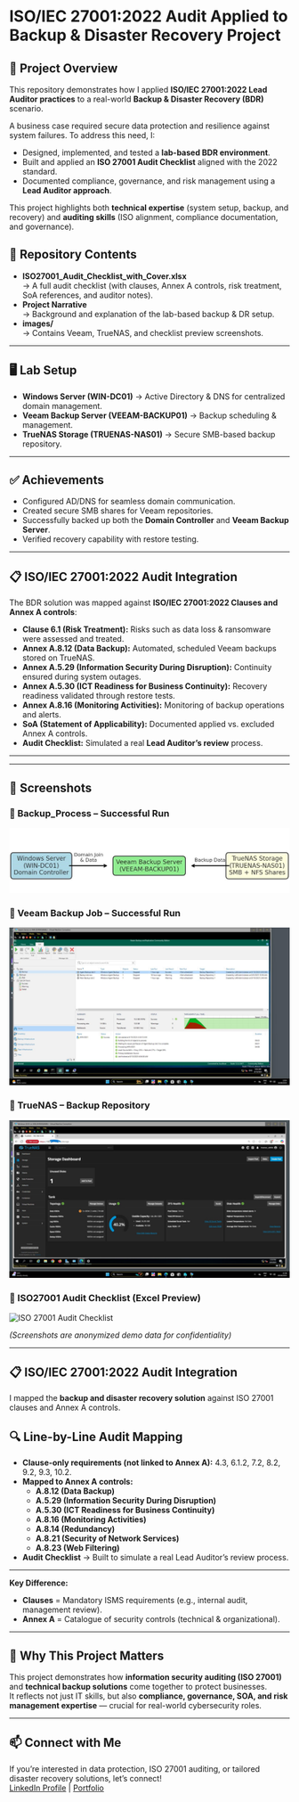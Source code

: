# ISO/IEC 27001:2022 Audit Applied to Backup & Disaster Recovery Project  

## 📌 Project Overview  

This repository demonstrates how I applied **ISO/IEC 27001:2022 Lead Auditor practices** to a real-world **Backup & Disaster Recovery (BDR)** scenario.  

A business case required secure data protection and resilience against system failures. To address this need, I:  

- Designed, implemented, and tested a **lab-based BDR environment**.  
- Built and applied an **ISO 27001 Audit Checklist** aligned with the 2022 standard.  
- Documented compliance, governance, and risk management using a **Lead Auditor approach**.  

This project highlights both **technical expertise** (system setup, backup, and recovery) and **auditing skills** (ISO alignment, compliance documentation, and governance).  

## 📂 Repository Contents  
- **ISO27001_Audit_Checklist_with_Cover.xlsx**  
  → A full audit checklist (with clauses, Annex A controls, risk treatment, SoA references, and auditor notes).  
- **Project Narrative**  
  → Background and explanation of the lab-based backup & DR setup.  
- **images/**  
  → Contains Veeam, TrueNAS, and checklist preview screenshots.

---

## 🖥️ Lab Setup  

- **Windows Server (WIN-DC01)** → Active Directory & DNS for centralized domain management.  
- **Veeam Backup Server (VEEAM-BACKUP01)** → Backup scheduling & management.  
- **TrueNAS Storage (TRUENAS-NAS01)** → Secure SMB-based backup repository.  

---

## ✅ Achievements  

- Configured AD/DNS for seamless domain communication.  
- Created secure SMB shares for Veeam repositories.  
- Successfully backed up both the **Domain Controller** and **Veeam Backup Server**.  
- Verified recovery capability with restore testing.  

---

## 📋 ISO/IEC 27001:2022 Audit Integration  

The BDR solution was mapped against **ISO/IEC 27001:2022 Clauses and Annex A controls**:  

- **Clause 6.1 (Risk Treatment):** Risks such as data loss & ransomware were assessed and treated.  
- **Annex A.8.12 (Data Backup):** Automated, scheduled Veeam backups stored on TrueNAS.  
- **Annex A.5.29 (Information Security During Disruption):** Continuity ensured during system outages.  
- **Annex A.5.30 (ICT Readiness for Business Continuity):** Recovery readiness validated through restore tests.  
- **Annex A.8.16 (Monitoring Activities):** Monitoring of backup operations and alerts.  
- **SoA (Statement of Applicability):** Documented applied vs. excluded Annex A controls.  
- **Audit Checklist:** Simulated a real **Lead Auditor’s review** process.  

---



---

## 📸 Screenshots  

### 🔹 Backup_Process – Successful Run  
![Backup_Process.png](Backup_Process.png.jpeg)  

### 🔹 Veeam Backup Job – Successful Run  
![Veeam Backup Screenshot](veeam-backup-success.png.jpg)  

### 🔹 TrueNAS – Backup Repository  
![TrueNAS Storage Screenshot](truenas-repo.png.jpeg)  

### 🔹 ISO27001 Audit Checklist (Excel Preview)  
![ISO 27001 Audit Checklist](images/audit-checklist-preview.png)  

*(Screenshots are anonymized demo data for confidentiality)*  

---

## 📋 ISO/IEC 27001:2022 Audit Integration  
I mapped the **backup and disaster recovery solution** against ISO 27001 clauses and Annex A controls.  

## 🔍 Line-by-Line Audit Mapping  

- **Clause-only requirements (not linked to Annex A):** 4.3, 6.1.2, 7.2, 8.2, 9.2, 9.3, 10.2.  
- **Mapped to Annex A controls:**  
  - **A.8.12 (Data Backup)**  
  - **A.5.29 (Information Security During Disruption)**  
  - **A.5.30 (ICT Readiness for Business Continuity)**  
  - **A.8.16 (Monitoring Activities)**  
  - **A.8.14 (Redundancy)**  
  - **A.8.21 (Security of Network Services)**  
  - **A.8.23 (Web Filtering)** 
- **Audit Checklist** → Built to simulate a real Lead Auditor’s review process.   

---

  **Key Difference:**  
- **Clauses** = Mandatory ISMS requirements (e.g., internal audit, management review).  
- **Annex A** = Catalogue of security controls (technical & organizational).

---

## 🚀 Why This Project Matters  
This project demonstrates how **information security auditing (ISO 27001)** and **technical backup solutions** come together to protect businesses.  
It reflects not just IT skills, but also **compliance, governance, SOA, and risk management expertise** — crucial for real-world cybersecurity roles.  

---

## 📫 Connect with Me  
If you’re interested in data protection, ISO 27001 auditing, or tailored disaster recovery solutions, let’s connect!  
[LinkedIn Profile](#) | [Portfolio](#)

